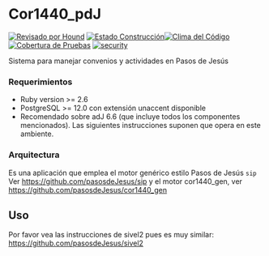 # Cor1440_pdJ


[![Revisado por Hound](https://img.shields.io/badge/Reviewed_by-Hound-8E64B0.svg)](https://houndci.com) [![Estado Construcción](https://gitlab.com/pasosdeJesus/cor1440_pdJ/badges/main/pipeline.svg)](https://gitlab.com/pasosdeJesus/cor1440_pdJ/-/pipelines)[![Clima del Código](https://codeclimate.com/github/pasosdeJesus/cor1440_pdJ/badges/gpa.svg)](https://codeclimate.com/github/pasosdeJesus/cor1440_pdJ) [![Cobertura de Pruebas](https://codeclimate.com/github/pasosdeJesus/cor1440_pdJ/badges/coverage.svg)](https://codeclimate.com/github/pasosdeJesus/cor1440_pdJ) [![security](https://hakiri.io/github/pasosdeJesus/cor1440_pdJ/master.svg)](https://hakiri.io/github/pasosdeJesus/cor1440_pdJ/master)


Sistema para manejar convenios y actividades en Pasos de Jesús 


### Requerimientos
* Ruby version >= 2.6
* PostgreSQL >= 12.0 con extensión unaccent disponible
* Recomendado sobre adJ 6.6 (que incluye todos los componentes mencionados).  Las siguientes instrucciones suponen que opera en este ambiente.


### Arquitectura

Es una aplicación que emplea el motor genérico estilo Pasos de Jesús ```sip```
Ver https://github.com/pasosdeJesus/sip
y el motor cor1440_gen, ver https://github.com/pasosdeJesus/cor1440_gen

## Uso

Por favor vea las instrucciones de sivel2 pues es muy similar:
https://github.com/pasosdeJesus/sivel2

